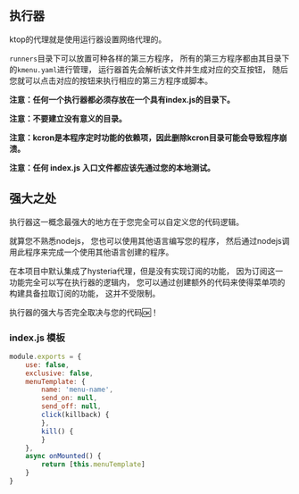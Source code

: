 ## 执行器

ktop的代理就是使用运行器设置网络代理的。

`runners`目录下可以放置可种各样的第三方程序，
所有的第三方程序都由其目录下的`kmenu.yaml`进行管理，
运行器首先会解析该文件并生成对应的交互按钮，
随后您就可以点击对应的按钮来执行相应的第三方程序或脚本。

**注意：任何一个执行器都必须存放在一个具有index.js的目录下。**

**注意：不要建立没有意义的目录。**

**注意：kcron是本程序定时功能的依赖项，因此删除kcron目录可能会导致程序崩溃。**

**注意：任何 index.js 入口文件都应该先通过您的本地测试。**

## 强大之处

执行器这一概念最强大的地方在于您完全可以自定义您的代码逻辑。

就算您不熟悉nodejs，
您也可以使用其他语言编写您的程序，
然后通过nodejs调用此程序来完成一个使用其他语言创建的程序。

在本项目中默认集成了hysteria代理，但是没有实现订阅的功能，
因为订阅这一功能完全可以写在执行器的逻辑内，
您可以通过创建额外的代码来使得菜单项的构建具备拉取订阅的功能，
这并不受限制。

执行器的强大与否完全取决与您的代码🆗！

### index.js 模板

```javascript
module.exports = {
    use: false,
    exclusive: false,
    menuTemplate: {
        name: 'menu-name',
        send_on: null,
        send_off: null,
        click(killback) {
        },
        kill() {
        }
    },
    async onMounted() {
        return [this.menuTemplate]
    }
}
```
